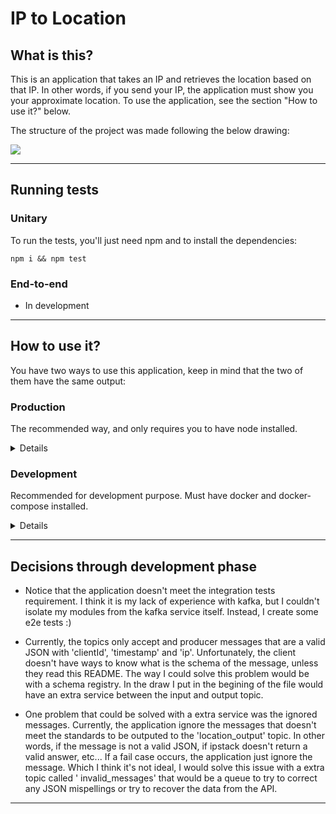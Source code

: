 # IP to Location

## What is this?

This is an application that takes an IP and retrieves the location based on that IP. In other words, if you send your
IP, the application must show you your approximate location. To use the application, see the section "How to use it?"
below.

The structure of the project was made following the below drawing:

<img src="https://user-images.githubusercontent.com/943036/148793496-5f73bd8f-f515-4e28-8fa6-9fbc88aa0ca4.png">

---

## Running tests

### Unitary

To run the tests, you'll just need npm and to install the dependencies:

```shell
npm i && npm test
```

### End-to-end

- In development

---

## How to use it?

You have two ways to use this application, keep in mind that the two of them have the same output:

### Production

The recommended way, and only requires you to have node installed.

<details>

You just need to execute the silly-wizard.js:

  ```shell
  node silly-wizard.js 
  ```

And type a valid IPv4 or IPv6:

  <figure>
    <img src="https://user-images.githubusercontent.com/74881282/212126977-89eee6ad-e809-45f5-ae10-fbfd4e115c6c.png" alt="Prompt with input">
    <figcaption>Prompt with input</figcaption>
  </figure>

  <figure>
    <img src="https://user-images.githubusercontent.com/74881282/212126964-6a52c74b-22d3-441a-936d-32a09d4a2dd3.png" alt="Prompt with output">
    <figcaption>Prompt with broadcasted response</figcaption>
  </figure>


<i>Since you are watching the output topic directly, the responses are broadcast-like, in other words, you'll see everyone else
messages, and everyone else will see your messages.</i>

</details>

### Development

Recommended for development purpose. Must have docker and docker-compose installed.

<details>
Run the following command to get the app up an running. The .dev.env file has valid environment variables:

```shell
docker compose --env-file .dev.env --profile full-app up
```

Them you will connect to connect to the input and output topics. Open two terminal instances and in the first terminal,
do the following to get access to the kafka service command line:

```shell
docker container exec -ti kafka bash
```

In that command line, create a consumer console connected to the development kafka broker and the 'location_output'
topic:

```shell
kafka-console-consumer --bootstrap-server kafka:9092 --topic location_output
```

In the other terminal instance, connect to the kafka again:

```shell
docker container exec -ti kafka bash
```

But now, create a producer connected to the 'location_input':

```shell
kafka-console-producer --bootstrap-server kafka:9092 --topic location_input
```

As soon as the console is ready, you can produce messages with the following schema:

```JSON
{"clientId": "your_client_id", "timestamp": 123, "ip": "insert_ipv4_or_ipv6"}
```

And then check your output terminal. The location must be there :) 

</details>

---

## Decisions through development phase

- Notice that the application doesn't meet the integration tests requirement. I think it is my lack of experience with
  kafka, but I couldn't isolate my modules from the kafka service itself. Instead, I create some e2e tests :)


- Currently, the topics only accept and producer messages that are a valid JSON with 'clientId', 'timestamp' and 'ip'.
  Unfortunately, the client doesn't have ways to know what is the schema of the message, unless they read this README.
  The way I could solve this problem would be with a schema registry. In the draw I put in the begining of the file
  would have an extra service between the input and output topic.


- One problem that could be solved with a extra service was the ignored messages. Currently, the application ignore the
  messages that doesn't meet the standards to be outputed to the 'location_output' topic. In other words, if the message
  is not a valid JSON, if ipstack doesn't return a valid answer, etc... If a fail case occurs, the application just
  ignore the message. Which I think it's not ideal, I would solve this issue with a extra topic called '
  invalid_messages' that would be a queue to try to correct any JSON mispellings or try to recover the data from the
  API.

---
